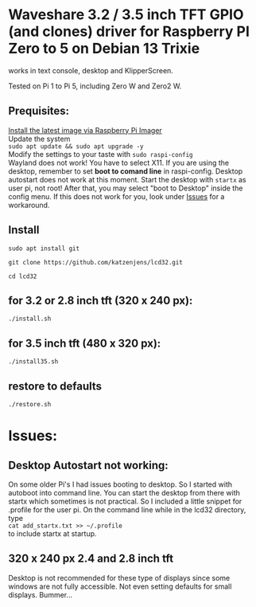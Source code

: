 # Waveshare 3.2 / 3.5 inch TFT GPIO (and clones) driver for Raspberry PI Zero to 5 on Debian 13 Trixie
works in text console, desktop and KlipperScreen.

Tested on Pi 1 to Pi 5, including Zero W and Zero2 W.
## Prequisites:

[Install the latest image via Raspberry Pi Imager](https://www.raspberrypi.com/software/)
<br>Update the system<br>
`sudo apt update && sudo apt upgrade -y`<br>
Modify the settings to your taste with `sudo raspi-config`<br>
Wayland does not work! You have to select X11. If you are using the desktop, remember to set **boot to comand line** in raspi-config. Desktop autostart does not work at this moment. Start the desktop with `startx` as user pi, not root! After that, you may select "boot to Desktop" inside the config menu. If this does not work for you, look under [Issues](#issues) for a workaround.<br>

## Install
`sudo apt install git`

`git clone https://github.com/katzenjens/lcd32.git`

`cd lcd32`
## for 3.2 or 2.8 inch tft (320 x 240 px):
`./install.sh`

## for 3.5 inch tft (480 x 320 px):
`./install35.sh`

## restore to defaults
`./restore.sh`

# Issues:
## Desktop Autostart not working:
On some older Pi's I had issues booting to desktop. So I started with autoboot into command line. You can start the desktop from there with startx which sometimes is not practical. So I included a little snippet for .profile for the user pi. On the command line while in the lcd32 directory, type <br>`cat add_startx.txt >> ~/.profile`<br> to include startx at startup.

## 320 x 240 px 2.4 and 2.8 inch tft
Desktop is not recommended for these type of displays since some windows are not fully accessible. Not even setting defaults for small displays. Bummer...
